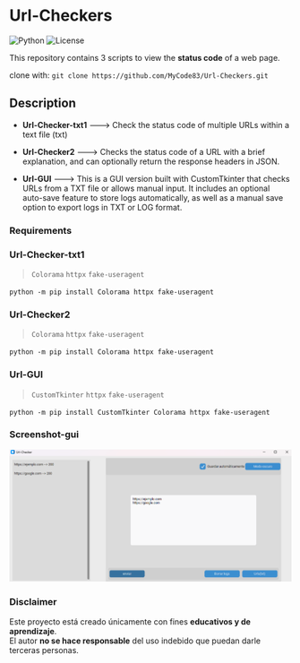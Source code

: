 # Url-Checkers
![Python](https://img.shields.io/badge/Python-3.x-blue)
![License](https://img.shields.io/badge/License-MIT-green)

This repository contains 3 scripts to view the **status code** of a web page.

clone with:
`git clone https://github.com/MyCode83/Url-Checkers.git`

## Description
- **Url-Checker-txt1** ---> Check the status code of multiple URLs within a text file (txt)

- **Url-Checker2** --->  Checks the status code of a URL with a brief explanation, and can optionally return the response headers in JSON.

- **Url-GUI**  --->  This is a GUI version built with CustomTkinter that checks URLs from a TXT file or allows manual input. It includes an optional auto-save feature to store logs automatically, as well as a manual save    
                     option to export logs in TXT or LOG format.
### Requirements
### Url-Checker-txt1
> `Colorama`
> `httpx`
> `fake-useragent`


`python -m pip install Colorama httpx fake-useragent`
### Url-Checker2
> `Colorama`
> `httpx`
> `fake-useragent`


`python -m pip install Colorama httpx fake-useragent`
### Url-GUI
> `CustomTkinter`
> `httpx`
> `fake-useragent`


`python -m pip install CustomTkinter Colorama httpx fake-useragent`
### Screenshot-gui
![GUI Screenshot](docs/ScreenshotGUI.png)


### Disclaimer
Este proyecto está creado únicamente con fines **educativos y de aprendizaje**.  
El autor **no se hace responsable** del uso indebido que puedan darle terceras personas.

